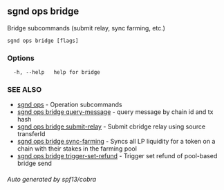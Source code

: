 ## sgnd ops bridge

Bridge subcommands (submit relay, sync farming, etc.)

```
sgnd ops bridge [flags]
```

### Options

```
  -h, --help   help for bridge
```

### SEE ALSO

* [sgnd ops](sgnd_ops.md)	 - Operation subcommands
* [sgnd ops bridge query-message](sgnd_ops_bridge_query-message.md)	 - query message by chain id and tx hash
* [sgnd ops bridge submit-relay](sgnd_ops_bridge_submit-relay.md)	 - Submit cbridge relay using source transferId
* [sgnd ops bridge sync-farming](sgnd_ops_bridge_sync-farming.md)	 - Syncs all LP liquidity for a token on a chain with their stakes in the farming pool
* [sgnd ops bridge trigger-set-refund](sgnd_ops_bridge_trigger-set-refund.md)	 - Trigger set refund of pool-based bridge send

###### Auto generated by spf13/cobra
